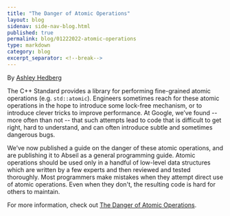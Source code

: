 ```yaml
---
title: "The Danger of Atomic Operations"
layout: blog
sidenav: side-nav-blog.html
published: true
permalink: blog/01222022-atomic-operations
type: markdown
category: blog
excerpt_separator: <!--break-->
---
```


By [Ashley Hedberg](mailto:ahedberg@google.com)

The C++ Standard provides a library for performing fine-grained atomic
operations (e.g. `std::atomic`). Engineers sometimes reach for these
atomic operations in the hope to introduce some lock-free mechanism,
or to introduce clever tricks to improve performance. At Google, we’ve
found -- more often than not -- that such attempts lead to code that
is difficult to get right, hard to understand, and can often introduce
subtle and sometimes dangerous bugs.

We’ve now published a guide on the danger of these atomic operations,
and are publishing it to Abseil as a general programming guide. Atomic
operations should be used only in a handful of low-level data
structures which are written by a few experts and then reviewed and
tested thoroughly. Most programmers make mistakes when they attempt
direct use of atomic operations. Even when they don't, the resulting
code is hard for others to maintain.

For more information, check out
[The Danger of Atomic Operations](https://abseil.io/docs/cpp/atomic_danger).

